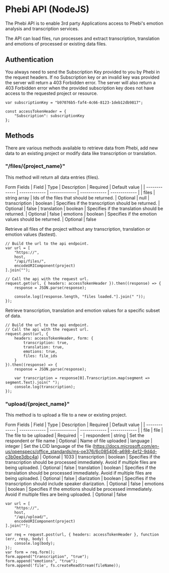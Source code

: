 # Phebi API (NodeJS)

The Phebi API is to enable 3rd party Applications access to Phebi's emotion analysis and transcription services.

The API can load files, run processes and extract transcription, translation and emotions of processed or existing data files.

## Authentication

You always need to send the Subscription Key provided to you by Phebi in the request headers. If no Subscription key or an invalid key was provided the server will return a 403 Forbidden error. The server will also return a 403 Forbidden error when the provided subscription key does not have access to the requested project or resource.

```
var subscriptionKey = "b97076b5-faf4-4c66-8123-1deb12db9817";

const accessTokenHeader = {
    "Subscription": subscriptionKey
};
```

## Methods

There are various methods available to retrieve data from Phebi, add new data to an existing project or modify data like transcription or translation.

### "/files/{project_name}"

This method will return all data entries (files).

Form Fields
| Field  | Type  | Description | Required | Default value |
| ------------- | ------------- | ------------- | ------------- | ------------- |
| files | string array | Ids of the files that should be returned. | Optional | null
| transcription | boolean | Specifies if the transcription should be returned. | Optional | false
| translation | boolean | Specifies if the translation should be returned. | Optional | false
| emotions | boolean | Specifies if the emotion values should be returned. | Optional | false

Retrieve all files of the project without any transcription, translation or emotion values (fastest).
```
// Build the url to the api endpoint.
var url = [
    "https://",
    host,
    "/api/files/",
    encodeURIComponent(project)
].join("");

// Call the api with the request url.
request.get(url, { headers: accessTokenHeader }).then((response) => {
    response = JSON.parse(response);

    console.log([response.length, "files loaded."].join(" "));
});
```

Retrieve transcription, translation and emotion values for a specific subset of data.
```
// Build the url to the api endpoint.
// Call the api with the request url.
request.post(url, {
    headers: accessTokenHeader, form: {
        transcription: true,
        translation: true,
        emotions: true,
        files: file_ids
    }
}).then((response) => {
    response = JSON.parse(response);

    var transcription = response[0].Transcription.map(segment => segment.Text).join(" ");
    console.log(transcription);
});
```

### "upload/{project_name}"

This method is to upload a file to a new or existing project.

Form Fields
| Field  | Type  | Description | Required | Default value |
| ------------- | ------------- | ------------- | ------------- | ------------- |
| file | file | The file to be uploaded | Required | -
| respondent | string | Set the respondent or file name | Optional | Name of file uploaded
| language | integer | Set the LCID language of the file (https://docs.microsoft.com/en-us/openspecs/office_standards/ms-oe376/6c085406-a698-4e12-9d4d-c3b0ee3dbc4a) | Optional | 1033
| transcription | boolean | Specifies if the transcription should be processed immediately. Avoid if multiple files are being uploaded. | Optional | false
| translation | boolean | Specifies if the translation should be processed immediately. Avoid if multiple files are being uploaded. | Optional | false
| diarization | boolean | Specifies if the transcription should include speaker diarization. | Optional | false
| emotions | boolean | Specifies if the emotions should be processed immediately. Avoid if multiple files are being uploaded. | Optional | false

```
var url = [
    "https://",
    host,
    "/api/upload/",
    encodeURIComponent(project)
].join("");

var req = request.post(url, { headers: accessTokenHeader }, function (err, resp, body) {
    console.log(body);
});
var form = req.form();
form.append("transcription", "true");
form.append("emotions", "true");
form.append('file', fs.createReadStream(fileName));
```
